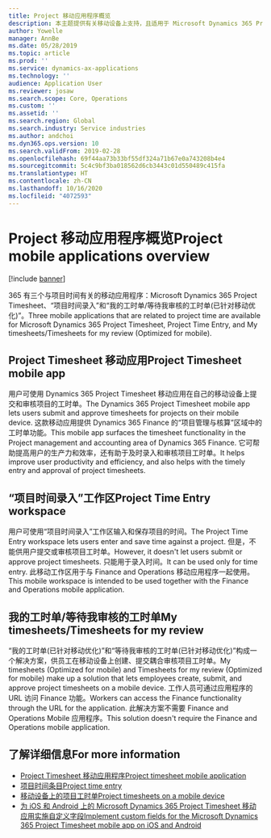 ```yaml
---
title: Project 移动应用程序概览
description: 本主题提供有关移动设备上支持，且适用于 Microsoft Dynamics 365 Project Timesheet、项目时间录入和我的工时表/工时表的，与项目时间有关的应用程序的一般信息。
author: Yowelle
manager: AnnBe
ms.date: 05/28/2019
ms.topic: article
ms.prod: ''
ms.service: dynamics-ax-applications
ms.technology: ''
audience: Application User
ms.reviewer: josaw
ms.search.scope: Core, Operations
ms.custom: ''
ms.assetid: ''
ms.search.region: Global
ms.search.industry: Service industries
ms.author: andchoi
ms.dyn365.ops.version: 10
ms.search.validFrom: 2019-02-28
ms.openlocfilehash: 69f44aa73b33bf55df324a71b67e0a743208b4e4
ms.sourcegitcommit: 5c4c9bf3ba018562d6cb3443c01d550489c415fa
ms.translationtype: HT
ms.contentlocale: zh-CN
ms.lasthandoff: 10/16/2020
ms.locfileid: "4072593"
---
```

# <a name="project-mobile-applications-overview"></a><span data-ttu-id="f78e6-103">Project 移动应用程序概览</span><span class="sxs-lookup"><span data-stu-id="f78e6-103">Project mobile applications overview</span></span>

[!include [banner](../includes/banner.md)]

<span data-ttu-id="f78e6-104"> 365 有三个与项目时间有关的移动应用程序：Microsoft Dynamics 365 Project Timesheet、“项目时间录入”和“我的工时单/等待我审核的工时单(已针对移动优化)”。</span><span class="sxs-lookup"><span data-stu-id="f78e6-104">Three mobile applications that are related to project time are available for Microsoft Dynamics 365 Project Timesheet, Project Time Entry, and My timesheets/Timesheets for my review (Optimized for mobile).</span></span>

## <a name="project-timesheet-mobile-app"></a><span data-ttu-id="f78e6-105">Project Timesheet 移动应用</span><span class="sxs-lookup"><span data-stu-id="f78e6-105">Project Timesheet mobile app</span></span>

<span data-ttu-id="f78e6-106">用户可使用 Dynamics 365 Project Timesheet 移动应用在自己的移动设备上提交和审核项目的工时单。</span><span class="sxs-lookup"><span data-stu-id="f78e6-106">The Dynamics 365 Project Timesheet mobile app lets users submit and approve timesheets for projects on their mobile device.</span></span> <span data-ttu-id="f78e6-107">这款移动应用提供 Dynamics 365 Finance 的“项目管理与核算”区域中的工时单功能。</span><span class="sxs-lookup"><span data-stu-id="f78e6-107">This mobile app surfaces the timesheet functionality in the Project management and accounting area of Dynamics 365 Finance.</span></span> <span data-ttu-id="f78e6-108">它可帮助提高用户的生产力和效率，还有助于及时录入和审核项目工时单。</span><span class="sxs-lookup"><span data-stu-id="f78e6-108">It helps improve user productivity and efficiency, and also helps with the timely entry and approval of project timesheets.</span></span>

## <a name="project-time-entry-workspace"></a><span data-ttu-id="f78e6-109">“项目时间录入”工作区</span><span class="sxs-lookup"><span data-stu-id="f78e6-109">Project Time Entry workspace</span></span>

<span data-ttu-id="f78e6-110">用户可使用“项目时间录入”工作区输入和保存项目的时间。</span><span class="sxs-lookup"><span data-stu-id="f78e6-110">The Project Time Entry workspace lets users enter and save time against a project.</span></span> <span data-ttu-id="f78e6-111">但是，不能供用户提交或审核项目工时单。</span><span class="sxs-lookup"><span data-stu-id="f78e6-111">However, it doesn't let users submit or approve project timesheets.</span></span> <span data-ttu-id="f78e6-112">只能用于录入时间。</span><span class="sxs-lookup"><span data-stu-id="f78e6-112">It can be used only for time entry.</span></span> <span data-ttu-id="f78e6-113">此移动工作区用于与 Finance and Operations 移动应用程序一起使用。</span><span class="sxs-lookup"><span data-stu-id="f78e6-113">This mobile workspace is intended to be used together with the Finance and Operations mobile application.</span></span>

## <a name="my-timesheetstimesheets-for-my-review"></a><span data-ttu-id="f78e6-114">我的工时单/等待我审核的工时单</span><span class="sxs-lookup"><span data-stu-id="f78e6-114">My timesheets/Timesheets for my review</span></span>

<span data-ttu-id="f78e6-115">“我的工时单(已针对移动优化)”和“等待我审核的工时单(已针对移动优化)”构成一个解决方案，供员工在移动设备上创建、提交耦合审核项目工时单。</span><span class="sxs-lookup"><span data-stu-id="f78e6-115">My timesheets (Optimized for mobile) and Timesheets for my review (Optimized for mobile) make up a solution that lets employees create, submit, and approve project timesheets on a mobile device.</span></span> <span data-ttu-id="f78e6-116">工作人员可通过应用程序的 URL 访问 Finance 功能。</span><span class="sxs-lookup"><span data-stu-id="f78e6-116">Workers can access the Finance functionality through the URL for the application.</span></span> <span data-ttu-id="f78e6-117">此解决方案不需要 Finance and Operations Mobile 应用程序。</span><span class="sxs-lookup"><span data-stu-id="f78e6-117">This solution doesn't require the Finance and Operations mobile application.</span></span>

## <a name="for-more-information"></a><span data-ttu-id="f78e6-118">了解详细信息</span><span class="sxs-lookup"><span data-stu-id="f78e6-118">For more information</span></span>

- [<span data-ttu-id="f78e6-119">Project Timesheet 移动应用程序</span><span class="sxs-lookup"><span data-stu-id="f78e6-119">Project timesheet mobile application</span></span>](project-timesheet.md)
- [<span data-ttu-id="f78e6-120">项目时间条目</span><span class="sxs-lookup"><span data-stu-id="f78e6-120">Project time entry</span></span>]( project-time-entry-mobile-workspace.md)
- [<span data-ttu-id="f78e6-121">移动设备上的项目工时单</span><span class="sxs-lookup"><span data-stu-id="f78e6-121">Project timesheets on a mobile device</span></span>](Mobile-timesheets.md)
- [<span data-ttu-id="f78e6-122">为 iOS 和 Android 上的 Microsoft Dynamics 365 Project Timesheet 移动应用实施自定义字段</span><span class="sxs-lookup"><span data-stu-id="f78e6-122">Implement custom fields for the Microsoft Dynamics 365 Project Timesheet mobile app on iOS and Android</span></span>](custom-fields-mobile.md)
